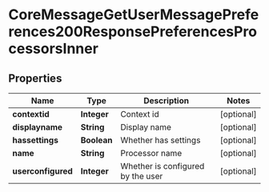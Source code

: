 

# CoreMessageGetUserMessagePreferences200ResponsePreferencesProcessorsInner


## Properties

| Name | Type | Description | Notes |
|------------ | ------------- | ------------- | -------------|
|**contextid** | **Integer** | Context id |  [optional] |
|**displayname** | **String** | Display name |  [optional] |
|**hassettings** | **Boolean** | Whether has settings |  [optional] |
|**name** | **String** | Processor name |  [optional] |
|**userconfigured** | **Integer** | Whether is configured by the user |  [optional] |



